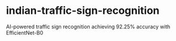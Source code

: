 # indian-traffic-sign-recognition
AI-powered traffic sign recognition achieving 92.25% accuracy with EfficientNet-B0
